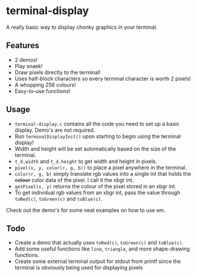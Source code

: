 # terminal-display
A really basic way to display chonky graphics in your terminal.

## Features
- 2 demos!
- Play snaek!
- Draw pixels directly to the terminal!
- Uses half-block characters so every terminal character is worth 2 pixels!
- A whopping 256 colours!
- Easy-to-use functions!

## Usage
- `terminal-display.c` contains all the code you need to set up a basic display. Demo's are not required.
- Run `terminalDisplayInit()` upon starting to begin using the terminal display!
- Width and height will be set automatically based on the size of the terminal.
- `t_d.width` and `t_d.height` to get width and height in pixels.
- `pixel(x, y, color(r, g, b))` to place a pixel anywhere in the terminal.
- `color(r, g, b)` simply translate rgb values into a single int that holds the ~~colour~~ color data of the pixel. I call it the xbgr int.
- `getPixel(x, y)` returns the colour of the pixel stored in an xbgr int.
- To get individual rgb values from an xbgr int, pass the value through `toRed(c)`, `toGreen(c)` and `toBlue(c)`.

Check out the demo's for some neat examples on how to use em.

## Todo
- Create a demo that actually uses `toRed(c)`, `toGreen(c)` and `toBlue(c)`.
- Add some useful functions like `line`, `triangle`, and more shape-drawing functions.
- Create some external terminal output for stdout from printf since the terminal is obviously being used for displaying pixels

